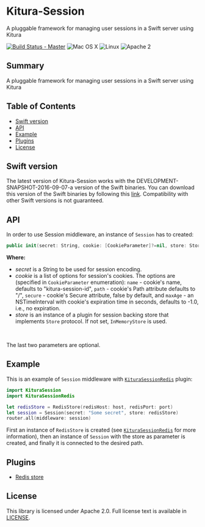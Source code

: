 # Kitura-Session
A pluggable framework for managing user sessions in a Swift server using Kitura

[![Build Status - Master](https://travis-ci.org/IBM-Swift/Kitura.svg?branch=master)](https://travis-ci.org/IBM-Swift/Kitura-Session)
![Mac OS X](https://img.shields.io/badge/os-Mac%20OS%20X-green.svg?style=flat)
![Linux](https://img.shields.io/badge/os-linux-green.svg?style=flat)
![Apache 2](https://img.shields.io/badge/license-Apache2-blue.svg?style=flat)

## Summary
A pluggable framework for managing user sessions in a Swift server using Kitura

## Table of Contents
* [Swift version](#swift-version)
* [API](#api)
* [Example](#example)
* [Plugins](#plugins)
* [License](#license)

## Swift version
The latest version of Kitura-Session works with the DEVELOPMENT-SNAPSHOT-2016-09-07-a version of the Swift binaries. You can download this version of the Swift binaries by following this [link](https://swift.org/download/). Compatibility with other Swift versions is not guaranteed.


## API
In order to use Session middleware, an instance of `Session` has to created:
```swift
public init(secret: String, cookie: [CookieParameter]?=nil, store: Store?=nil)
```
**Where:**
   - *secret* is a String to be used for session encoding.
   - *cookie* is a list of options for session's cookies. The options are (specified in `CookieParameter` enumeration): `name` - cookie's name, defaults to "kitura-session-id", `path` - cookie's Path attribute defaults to "/", `secure` - cookie's Secure attribute, false by default, and `maxAge` - an NSTimeInterval with cookie's expiration time in seconds, defaults to -1.0, i.e., no expiration.
   - *store* is an instance of a plugin for session backing store that implements `Store` protocol. If not set, `InMemoryStore` is used.
   <br>

   The last two parameters are optional.

## Example

This is an example of `Session` middleware with [`KituraSessionRedis`](https://github.com/IBM-Swift/Kitura-Session-Redis) plugin:

```swift
import KituraSession
import KituraSessionRedis

let redisStore = RedisStore(redisHost: host, redisPort: port)
let session = Session(secret: "Some secret", store: redisStore)
router.all(middleware: session)
```
First an instance of `RedisStore` is created (see [`KituraSessionRedis`](https://github.com/IBM-Swift/Kitura-Session-Redis) for more information), then an instance of `Session` with the store as parameter is created, and finally it is connected to the desired path.

## Plugins

* [Redis store](https://github.com/IBM-Swift/Kitura-Session-Redis)

## License
This library is licensed under Apache 2.0. Full license text is available in [LICENSE](LICENSE.txt).
